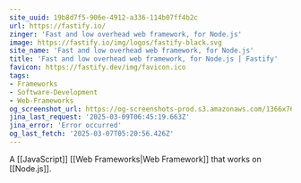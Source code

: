 ```yaml
---
site_uuid: 19b8d7f5-906e-4912-a336-114b07ff4b2c
url: https://fastify.io/
zinger: 'Fast and low overhead web framework, for Node.js'
image: https://fastify.io/img/logos/fastify-black.svg
site_name: 'Fast and low overhead web framework, for Node.js'
title: 'Fast and low overhead web framework, for Node.js | Fastify'
favicon: https://fastify.dev/img/favicon.ico
tags:
- Frameworks
- Software-Development
- Web-Frameworks
og_screenshot_url: https://og-screenshots-prod.s3.amazonaws.com/1366x768/80/false/58557a9e640da5bdee38363f0575949746b277a95ea30fc48a4cccbf8eb1c469.jpeg
jina_last_request: '2025-03-09T06:45:19.663Z'
jina_error: 'Error occurred'
og_last_fetch: '2025-03-07T05:20:56.426Z'
---
```

A [[JavaScript]] [[Web Frameworks|Web Framework]] that works on [[Node.js]].

